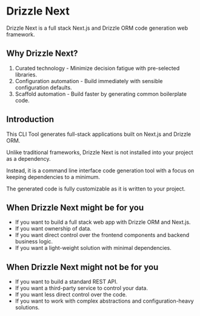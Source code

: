 # Drizzle Next

Drizzle Next is a full stack Next.js and Drizzle ORM code generation web framework.

## Why Drizzle Next?

1. Curated technology - Minimize decision fatigue with pre-selected libraries.
2. Configuration automation - Build immediately with sensible configuration defaults.
3. Scaffold automation - Build faster by generating common boilerplate code.

## Introduction

This CLI Tool generates full-stack applications built on Next.js and Drizzle ORM.

Unlike traditional frameworks, Drizzle Next is not installed into your project as a dependency.

Instead, it is a command line interface code generation tool with a focus on keeping dependencies to a minimum.

The generated code is fully customizable as it is written to your project.

## When Drizzle Next might be for you

- If you want to build a full stack web app with Drizzle ORM and Next.js.
- If you want ownership of data.
- If you want direct control over the frontend components and backend business logic.
- If you want a light-weight solution with minimal dependencies.

## When Drizzle Next might not be for you

- If you want to build a standard REST API.
- If you want a third-party service to control your data.
- If you want less direct control over the code.
- If you want to work with complex abstractions and configuration-heavy solutions.
